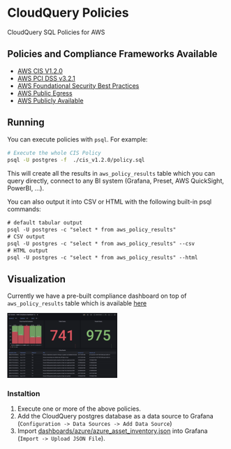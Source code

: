 # CloudQuery Policies
CloudQuery SQL Policies for AWS

## Policies and Compliance Frameworks Available

- [AWS CIS V1.2.0](./cis_v1.2.0/policy.sql)
- [AWS PCI DSS v3.2.1](./pci_dss_v3.2.1/policy.sql)
- [AWS Foundational Security Best Practices](./foundational_security/policy.sql)
- [AWS Public Egress](./public_egress/policy.sql)
- [AWS Publicly Available](./publicly_available/policy.sql)

## Running

You can execute policies with `psql`. For example:

```bash
# Execute the whole CIS Policy
psql -U postgres -f  ./cis_v1.2.0/policy.sql
```

This will create all the results in `aws_policy_results` table which you can query directly, connect to any BI system (Grafana, Preset, AWS QuickSight, PowerBI, ...).

You can also output it into CSV or HTML with the following built-in psql commands:

```
# default tabular output
psql -U postgres -c "select * from aws_policy_results"
# CSV output
psql -U postgres -c "select * from aws_policy_results" --csv
# HTML output
psql -U postgres -c "select * from aws_policy_results" --html
```

## Visualization

Currently we have a pre-built compliance dashboard on top of `aws_policy_results` table which is available [here](../dashboards/grafana/compliance.json)

<img alt="Azure Asset Inventory Grafana Dashboard" src="../dashboards/grafana/compliance.png" width=50% height=50%>

### Instaltion

1. Execute one or more of the above policies.
2. Add the CloudQuery postgres database as a data source to Grafana (`Configuration -> Data Sources -> Add Data Source`)
3. Import [dashboards/azure/azure_asset_inventory.json](../dashboards/grafana/compliance.json) into Grafana (`Import -> Upload JSON File`).